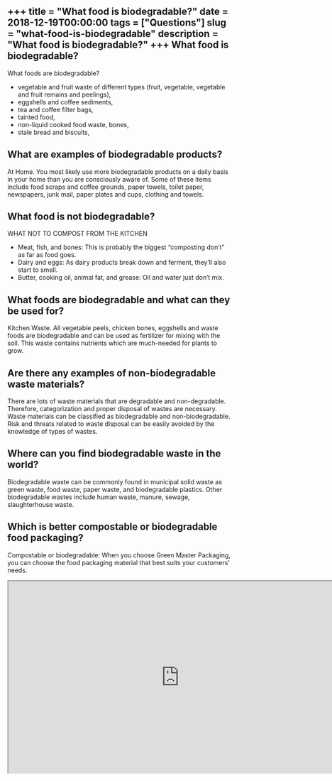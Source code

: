 +++
title = "What food is biodegradable?"
date = 2018-12-19T00:00:00
tags = ["Questions"]
slug = "what-food-is-biodegradable"
description = "What food is biodegradable?"
+++
What food is biodegradable?
---------------------------

What foods are biodegradable?

- vegetable and fruit waste of different types (fruit, vegetable, vegetable and fruit remains and peelings),
- eggshells and coffee sediments,
- tea and coffee filter bags,
- tainted food,
- non-liquid cooked food waste, bones,
- stale bread and biscuits,

What are examples of biodegradable products?
--------------------------------------------

At Home. You most likely use more biodegradable products on a daily basis in your home than you are consciously aware of. Some of these items include food scraps and coffee grounds, paper towels, toilet paper, newspapers, junk mail, paper plates and cups, clothing and towels.

What food is not biodegradable?
-------------------------------

WHAT NOT TO COMPOST FROM THE KITCHEN

- Meat, fish, and bones: This is probably the biggest “composting don’t” as far as food goes.
- Dairy and eggs: As dairy products break down and ferment, they’ll also start to smell.
- Butter, cooking oil, animal fat, and grease: Oil and water just don’t mix.

What foods are biodegradable and what can they be used for?
-----------------------------------------------------------

Kitchen Waste. All vegetable peels, chicken bones, eggshells and waste foods are biodegradable and can be used as fertilizer for mixing with the soil. This waste contains nutrients which are much-needed for plants to grow.

Are there any examples of non-biodegradable waste materials?
------------------------------------------------------------

There are lots of waste materials that are degradable and non-degradable. Therefore, categorization and proper disposal of wastes are necessary. Waste materials can be classified as biodegradable and non-biodegradable. Risk and threats related to waste disposal can be easily avoided by the knowledge of types of wastes.

Where can you find biodegradable waste in the world?
----------------------------------------------------

Biodegradable waste can be commonly found in municipal solid waste as green waste, food waste, paper waste, and biodegradable plastics. Other biodegradable wastes include human waste, manure, sewage, slaughterhouse waste.

Which is better compostable or biodegradable food packaging?
------------------------------------------------------------

Compostable or biodegradable: When you choose Green Master Packaging, you can choose the food packaging material that best suits your customers’ needs.

<iframe allow="accelerometer; autoplay; clipboard-write; encrypted-media; gyroscope; picture-in-picture" allowfullscreen="" class="__youtube_prefs__  epyt-is-override  no-lazyload" data-no-lazy="1" data-origheight="433" data-origwidth="770" data-skipgform_ajax_framebjll="" height="433" id="_ytid_59566" loading="lazy" src="https://www.youtube.com/embed/r4Cc5zmy0eY?enablejsapi=1&autoplay=0&cc_load_policy=0&cc_lang_pref=&iv_load_policy=1&loop=0&modestbranding=0&rel=1&fs=1&playsinline=0&autohide=2&theme=dark&color=red&controls=1&" title="YouTube player" width="770"></iframe>